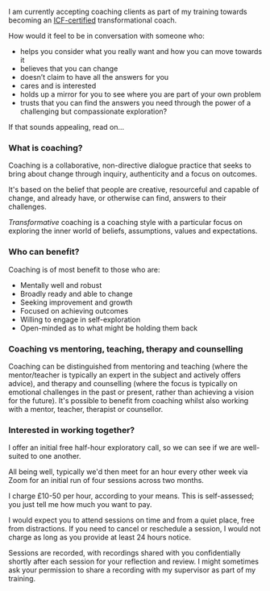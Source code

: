 <p class="lead">I am currently accepting coaching clients as part of my training towards becoming an <a href="https://coachingfederation.org/credentials-and-standards">ICF-certified</a> transformational coach.</p>

How would it feel to be in conversation with someone who:

* helps you consider what you really want and how you can move towards it
* believes that you can change
* doesn’t claim to have all the answers for you
* cares and is interested
* holds up a mirror for you to see where you are part of your own problem
* trusts that you can find the answers you need through the power of a challenging but compassionate exploration?

If that sounds appealing, read on&hellip;

### What is coaching?

Coaching is a collaborative, non-directive dialogue practice that seeks to bring about change through inquiry, authenticity and a focus on outcomes.

It's based on the belief that people are creative, resourceful and capable of change, and already have, or otherwise can find, answers to their challenges.

*Transformative* coaching is a coaching style with a particular focus on exploring the inner world of beliefs, assumptions, values and expectations.

### Who can benefit?

Coaching is of most benefit to those who are:

* Mentally well and robust
* Broadly ready and able to change
* Seeking improvement and growth
* Focused on achieving outcomes
* Willing to engage in self-exploration
* Open-minded as to what might be holding them back

### Coaching vs mentoring, teaching, therapy and counselling

Coaching can be distinguished from mentoring and teaching (where the mentor/teacher is typically an expert in the subject and actively offers advice), and therapy and counselling (where the focus is typically on emotional challenges in the past or present, rather than achieving a vision for the future). It's possible to benefit from coaching whilst also working with a mentor, teacher, therapist or counsellor.

### Interested in working together?

I offer an initial free half-hour exploratory call, so we can see if we are well-suited to one another.

All being well, typically we'd then meet for an hour every other week via Zoom for an initial run of four sessions across two months.

I charge £10-50 per hour, according to your means. This is self-assessed; you just tell me how much you want to pay.

I would expect you to attend sessions on time and from a quiet place, free from distractions. If you need to cancel or reschedule a session, I would not charge as long as you provide at least 24 hours notice.

Sessions are recorded, with recordings shared with you confidentially shortly after each session for your reflection and review. I might sometimes ask your permission to share a recording with my supervisor as part of my training.



